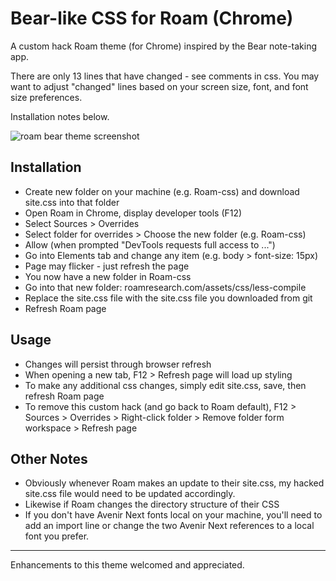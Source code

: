 # Bear-like CSS for Roam (Chrome)

A custom hack Roam theme (for Chrome) inspired by the Bear note-taking app.

There are only 13 lines that have changed - see comments in css. You may want to adjust "changed" lines based on your screen size, font, and font size preferences.


Installation notes below.

![roam bear theme screenshot](https://raw.githubusercontent.com/apg-dev/roam-theme-bear/master/roam-bear-theme.png)


## Installation

* Create new folder on your machine (e.g. Roam-css) and download site.css into that folder
* Open Roam in Chrome, display developer tools (F12)
* Select Sources > Overrides
* Select folder for overrides > Choose the new folder (e.g. Roam-css)
* Allow (when prompted "DevTools requests full access to ...")
* Go into Elements tab and change any item (e.g. body > font-size: 15px)
* Page may flicker - just refresh the page
* You now have a new folder in Roam-css
* Go into that new folder: roamresearch.com/assets/css/less-compile
* Replace the site.css file with the site.css file you downloaded from git
* Refresh Roam page 

## Usage

* Changes will persist through browser refresh
* When opening a new tab, F12 > Refresh page will load up styling
* To make any additional css changes, simply edit site.css, save, then refresh Roam page
* To remove this custom hack (and go back to Roam default), F12 > Sources > Overrides > Right-click folder > Remove folder form workspace > Refresh page



## Other Notes

* Obviously whenever Roam makes an update to their site.css, my hacked site.css file would need to be updated accordingly.
* Likewise if Roam changes the directory structure of their CSS
* If you don't have Avenir Next fonts local on your machine, you'll need to add an import line or change the two Avenir Next references to a local font you prefer.


---


Enhancements to this theme welcomed and appreciated.
